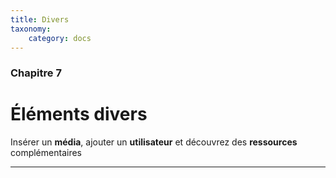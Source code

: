 ```yaml
---
title: Divers
taxonomy:
    category: docs
---
```


### Chapitre 7

# Éléments divers

Insérer un **média**, ajouter un **utilisateur** et découvrez des **ressources** complémentaires
****